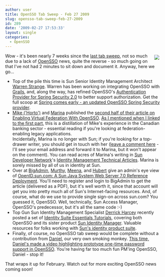 ```yaml
---
author: user
title: OpenSSO Tab Sweep - Feb 27 2009
slug: opensso-tab-sweep-feb-27-2009
id: 289
date: '2009-02-27 17:53:33'
layout: single
categories:
  - OpenSSO
---
```


<span style="margin: 5px; float: right;">[![](https://opensso.dev.java.net/images/logo.gif)](http://opensso.org/)</span>

Wow - it's been nearly 7 weeks since the [last tab sweep](opensso-tab-sweep-jan-10-2009), not so much due to a lack of [OpenSSO](http://opensso.org/) news, quite the reverse - so much going on that I've not had 2 minutes to sit down and document it. Anyway, here we go...

*   Top of the pile this time is Sun Senior Identity Management Architect [Warren Strange](http://blogs.sun.com/warren/). Warren has been working on integrating OpenSSO with [Grails](http://www.grails.org/), and, along the way, has refined OpenSSO's [Authentication Provider for Spring Security 2.0](https://opensso.dev.java.net/public/extensions/#authnproviders) to better support authorization. Get the full scoop at [Spring comes early - an updated OpenSSO Spring Security provider](http://blogs.sun.com/warren/entry/spring_comes_early_to_opensso).
*   [Mike ('Horto')](http://www.horto.ca/) and [Marina](http://weblogs.java.net/blog/marinasum/) published the [second half of their article on Enabling Virtual Federation With OpenSSO](http://developers.sun.com/identity/reference/techart/virtual-federation2.html). [As I mentioned when I linked to the first part](enabling-virtual-federation-with-opensso), this is a distillation of Mike's experience in the Canadian banking sector - essential reading if you're looking at federation-enabling legacy applications.  
    Incidentally, Marina is no longer with Sun; if you're looking for a top-drawer writer, you should get in touch with her ([leave a comment here](http://blog.superpat.com/2009/02/27/opensso-tab-sweep-feb-27-2009/#respond) - I'll see your email address and forward it to Marina, but it won't appear on the comment). You can read acres of Marina's writing in [Sun Developer Network](http://developers.sun.com/)'s [Identity Management Technical Articles](http://developers.sun.com/identity/reference/techart/index.jsp). Marina is sorely missed by all of us in identity at Sun.
*   Over at [BigAdmin](http://www.sun.com/bigadmin/), [Murthy](http://blogs.sun.com/webtier/), [Meena](http://blogs.sun.com/meena/), and [Hubert](http://bug4free.wordpress.com/) give an admin's eye view of [OpenID.sun.com: A Sun Java System Web Server 7.0 Reference Deployment](http://www.sun.com/bigadmin/features/articles/openid_web_server.jsp). You'll need to register and login to BigAdmin to get the article (delivered as a PDF), but it's well worth it, since that account will get you into pretty much all of Sun's Internet-facing resources. And, of course, what do we use to provide single sign-on across sun.com? You guessed it, OpenSSO. Well, technically, Sun Access Manager, OpenSSO's predecessor, but it's all the same code :-)
*   Top Gun Sun Identity Management Specialist [Derrick Harcey](http://blogs.sun.com/harcey/) recently posted a set of [Identity Suite Essentials Tutorials](http://blogs.sun.com/harcey/entry/identity_suite_essentials_tutorials), covering both OpenSSO and its sister product [Sun Identity Manager](http://www.sun.com/software/products/identity_mgr/index.xml). Valuable resources for folks working with [Sun's identity product suite](http://www.sun.com/identity/).
*   Finally, of course, no OpenSSO tab sweep would be complete without a contribution from [Daniel](http://blogs.sun.com/raskin/), our very own smoking monkey. [This time, Daniel's made a video highlighting prototype one-time password support in OpenSSO](http://blogs.sun.com/raskin/entry/roadmap_preview_1x_password_w). You're having far too much fun PM'ing OpenSSO, Daniel - stop it!

That wraps it up for February. Watch out for more exciting OpenSSO news coming soon!